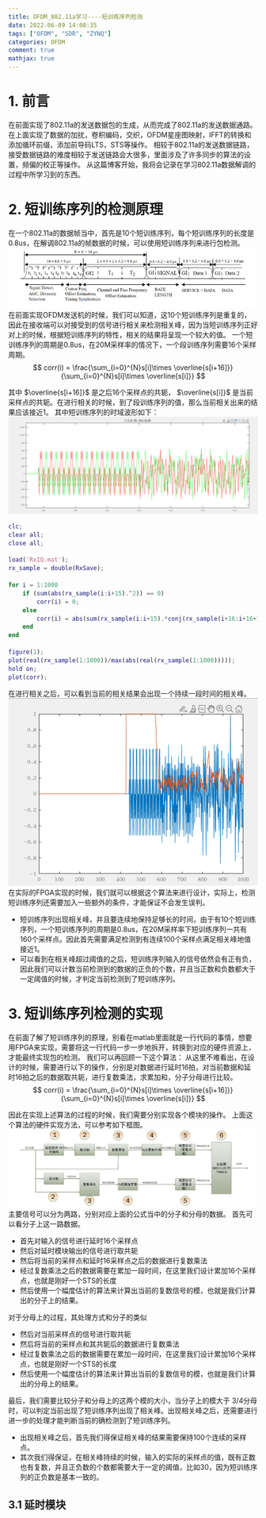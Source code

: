 ```yaml
---
title: OFDM_802.11a学习----短训练序列检测
date: 2022-06-09 14:08:35
tags: ["OFDM", "SDR", "ZYNQ"]
categories: OFDM
comment: true
mathjax: true
---
```

# 1. 前言
在前面实现了802.11a的发送数据包的生成，从而完成了802.11a的发送数据通路。在上面实现了数据的加扰，卷积编码，交织，OFDM星座图映射，IFFT的转换和添加循环前缀，添加前导码LTS，STS等操作。
相较于802.11a的发送数据链路，接受数据链路的难度相较于发送链路会大很多，里面涉及了许多同步的算法的设置，频偏的校正等操作。
从这篇博客开始，我将会记录在学习802.11a数据解调的过程中所学习到的东西。
<!--more-->

# 2. 短训练序列的检测原理
在一个802.11a的数据帧当中，首先是10个短训练序列，每个短训练序列的长度是0.8us，在解调802.11a的帧数据的时候，可以使用短训练序列来进行包检测。
![PPDU具体结构](OFDM-802-11a学习-短训练序列检测/PPDU具体结构.png)
在前面实现OFDM发送机的时候，我们可以知道，这10个短训练序列是重复的，因此在接收端可以对接受到的信号进行相关来检测相关峰，因为当短训练序列正好对上的时候，根据短训练序列的特性，相关的结果将呈现一个较大的值。
一个短训练序列的周期是0.8us，在20M采样率的情况下，一个段训练序列需要16个采样周期。
$$
corr(i) = \frac{\sum_{i=0}^{N}s[i]\times \overline{s[i+16]}}{\sum_{i=0}^{N}s[i]\times \overline{s[i]}}
$$

其中 $\overline{s[i+16]}$ 是之后16个采样点的共轭， $\overline{s[i]}$ 是当前采样点的共轭。在进行相关的时候，到了段训练序列的值，那么当前相关出来的结果应该接近1。
其中短训练序列的时域波形如下：
![短训练序列时域波形](OFDM-802-11a学习-短训练序列检测/短训练序列时域波形.png)

```matlab
clc;
clear all;
close all;

load('RxIQ.mat');
rx_sample = double(RxSave);

for i = 1:1000
    if (sum(abs(rx_sample(i:i+15).^2)) == 0)
        corr(i) = 0;
    else
        corr(i) = abs(sum(rx_sample(i:i+15).*conj(rx_sample(i+16:i+16+15))))/abs(sum(rx_sample(i:i+15).*conj(rx_sample(i:i+15))));
    end
end

figure(1);
plot(real(rx_sample(1:1000))/max(abs(real(rx_sample(1:1000)))));
hold on;
plot(corr);
```
在进行相关之后，可以看到当前的相关结果会出现一个持续一段时间的相关峰。
![短训练序列检测](OFDM-802-11a学习-短训练序列检测/短训练序列检测.png)
在实际的FPGA实现的时候，我们就可以根据这个算法来进行设计，实际上，检测短训练序列还需要加入一些额外的条件，才能保证不会发生误判。
- 短训练序列出现相关峰，并且要连续地保持足够长的时间，由于有10个短训练序列，一个短训练序列的周期是0.8us，在20M采样率下短训练序列一共有160个采样点。因此首先需要满足检测到有连续100个采样点满足相关峰地值接近1。
- 可以看到在相关峰超过阈值的之后，短训练序列输入的信号依然会有正有负，因此我们可以计数当前检测到的数据的正负的个数，并且当正数和负数都大于一定阈值的时候，才判定当前检测到了短训练序列。

# 3. 短训练序列检测的实现
在前面了解了短训练序列的原理，别看在matlab里面就是一行代码的事情，想要用FPGA来实现，需要将这一行代码一步一步地拆开，转换到对应的硬件资源上，才能最终实现包的检测。
我们可以再回顾一下这个算法：
从这里不难看出，在设计的时候，需要进行以下的操作，分别是对数据进行延时16拍，对当前数据和延时16拍之后的数据取共轭，进行复数乘法，求累加和，分子分母进行比较。
$$
corr(i) = \frac{\sum_{i=0}^{N}s[i]\times \overline{s[i+16]}}{\sum_{i=0}^{N}s[i]\times \overline{s[i]}}
$$

因此在实现上述算法的过程的时候，我们需要分别实现各个模块的操作。
上面这个算法的硬件实现方法，可以参考如下框图。
![短训练序列检测](OFDM-802-11a学习-短训练序列检测/算法硬件实现.png)
主要信号可以分为两路，分别对应上面的公式当中的分子和分母的数据。
首先可以看分子上这一路数据。
- 首先对输入的信号进行延时16个采样点
- 然后对延时模块输出的信号进行取共轭
- 然后将当前的采样点和延时16采样点之后的数据进行复数乘法
- 经过复数乘法之后的数据需要在累加一段时间，在这里我们设计累加16个采样点，也就是刚好一个STS的长度
- 然后使用一个幅度估计的算法来计算出当前的复数信号的模，也就是我们计算出的分子上的结果。

对于分母上的过程，其处理方式和分子的类似
- 然后对当前采样点的信号进行取共轭
- 然后将当前的采样点和其共轭后的数据进行复数乘法
- 经过复数乘法之后的数据需要在累加一段时间，在这里我们设计累加16个采样点，也就是刚好一个STS的长度
- 然后使用一个幅度估计的算法来计算出当前的复数信号的模，也就是我们计算出的分母上的结果。

最后，我们需要比较分子和分母上的这两个模的大小，当分子上的模大于 3/4分母时，可以判定当前出现了短训练序列出现了相关峰。出现相关峰之后，还需要进行进一步的处理才能判断当前的确检测到了短训练序列。

- 出现相关峰之后，首先我们得保证相关峰的结果需要保持100个连续的采样点。
- 其次我们得保证，在相关峰持续的时候，输入的实际的采样点的值，既有正数也有复数，并且正负数的个数都需要大于一定的阈值，比如30，因为短训练序列的正负数是基本一致的。

## 3.1 延时模块
